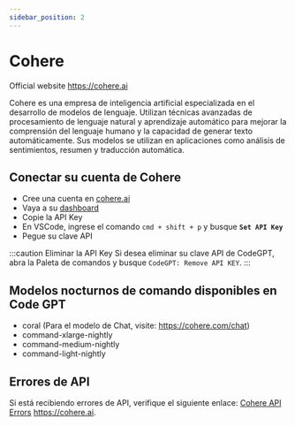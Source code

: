 ```yaml
---
sidebar_position: 2
---
```


# Cohere
Official website https://cohere.ai

Cohere es una empresa de inteligencia artificial especializada en el desarrollo de modelos de lenguaje. Utilizan técnicas avanzadas de procesamiento de lenguaje natural y aprendizaje automático para mejorar la comprensión del lenguaje humano y la capacidad de generar texto automáticamente. Sus modelos se utilizan en aplicaciones como análisis de sentimientos, resumen y traducción automática.

## Conectar su cuenta de Cohere
- Cree una cuenta en [cohere.ai](https://cohere.ai/)
- Vaya a su [dashboard](https://dashboard.cohere.ai/) 
- Copie la API Key
- En VSCode, ingrese el comando ```cmd + shift + p``` y busque **`Set API Key`**
- Pegue su clave API

:::caution Eliminar la API Key
Si desea eliminar su clave API de CodeGPT, abra la Paleta de comandos y busque `CodeGPT: Remove API KEY`.
:::

## Modelos nocturnos de comando disponibles en Code GPT
- coral (Para el modelo de Chat, visite: https://cohere.com/chat)
- command-xlarge-nightly
- command-medium-nightly
- command-light-nightly

## Errores de API
Si está recibiendo errores de API, verifique el siguiente enlace: [Cohere API Errors](https://docs.cohere.ai/reference/errors) https://cohere.ai. 

